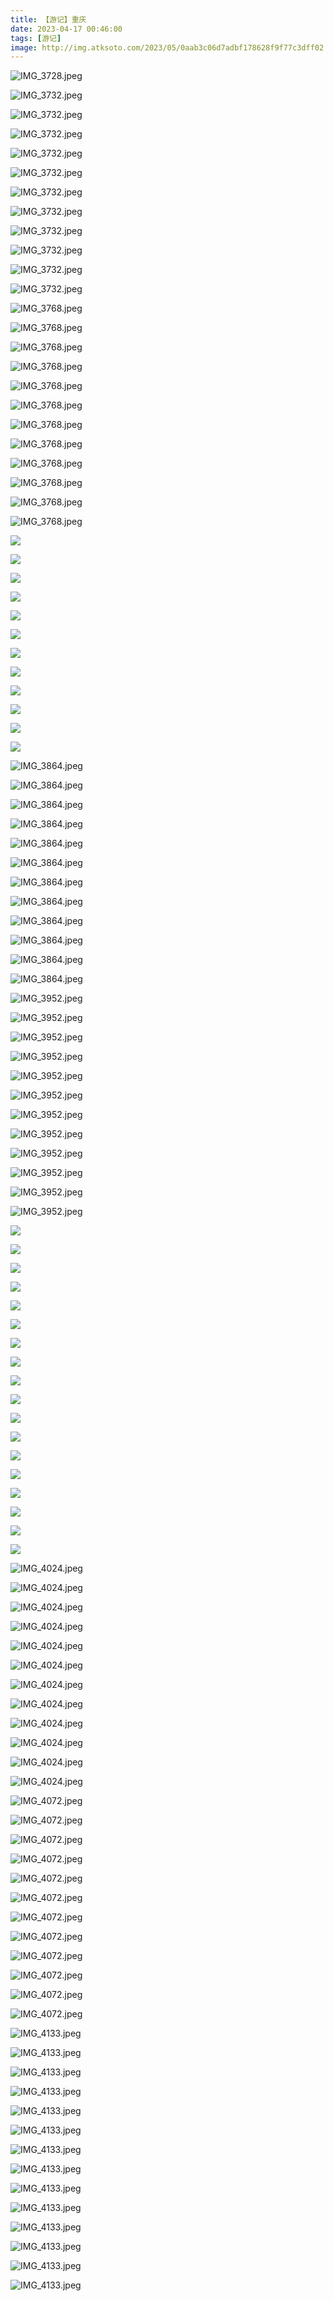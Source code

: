 ```yaml
---
title: 【游记】重庆
date: 2023-04-17 00:46:00
tags: [游记]
image: http://img.atksoto.com/2023/05/0aab3c06d7adbf178628f9f77c3dff02.jpeg
---
```


![IMG_3728.jpeg](http://img.atksoto.com/2023/05/86cecad54919399d5d99d8b6b359ed51.jpeg)

![IMG_3732.jpeg](http://img.atksoto.com/2023/05/43b9423e24e9640cb8bffafae2006c43.jpeg)

![IMG_3732.jpeg](http://img.atksoto.com/2023/05/3c36f51ede3e914e48df3959d498f949.jpeg)

![IMG_3732.jpeg](http://img.atksoto.com/2023/05/ed899bb21df8fe971da01aebac299050.jpeg)

![IMG_3732.jpeg](http://img.atksoto.com/2023/05/4d21cc3e0c64df02b389ac765069a853.jpeg)

![IMG_3732.jpeg](http://img.atksoto.com/2023/05/aac43b158d37000f4fa1bcb1b2cb5e0b.jpeg)

![IMG_3732.jpeg](http://img.atksoto.com/2023/05/3004e0d789c57dee6930a14a6649f502.jpeg)

![IMG_3732.jpeg](http://img.atksoto.com/2023/05/4ca2cfcd7d9bfa1230a3c74ec68a9a45.jpeg)

![IMG_3732.jpeg](http://img.atksoto.com/2023/05/48dd542c85142ae738c5d3048cb64176.jpeg)

![IMG_3732.jpeg](http://img.atksoto.com/2023/05/b867e8c4fb890bfbc1054629d4f3a443.jpeg)

![IMG_3732.jpeg](http://img.atksoto.com/2023/05/1fbd6b49bfc03f5c82c660002cfc4224.jpeg)

![IMG_3732.jpeg](http://img.atksoto.com/2023/05/7679377a74af53252754c1c419954692.jpeg)

![IMG_3768.jpeg](http://img.atksoto.com/2023/05/76f6275a68fa5a5370e9f0330bd42268.jpeg)

![IMG_3768.jpeg](http://img.atksoto.com/2023/05/eb9ea1cf49af5e1fe985cb08c934090c.jpeg)

![IMG_3768.jpeg](http://img.atksoto.com/2023/05/7ca838bc36d9b24117d47b47248d1058.jpeg)

![IMG_3768.jpeg](http://img.atksoto.com/2023/05/0b913fec64b7cd0b50e5c8081eb713c2.jpeg)

![IMG_3768.jpeg](http://img.atksoto.com/2023/05/63c078a922aa246792c7bf205bea73ea.jpeg)

![IMG_3768.jpeg](http://img.atksoto.com/2023/05/5eb2557e17bafe122fb43156c4a133ba.jpeg)

![IMG_3768.jpeg](http://img.atksoto.com/2023/05/d523503a8a3e18722df9de1f18c074ce.jpeg)

![IMG_3768.jpeg](http://img.atksoto.com/2023/05/fcf77791a533977dcd3f9e96aa5df8e6.jpeg)

![IMG_3768.jpeg](http://img.atksoto.com/2023/05/0bd412d81a06fa3722b7981e93f6b179.jpeg)

![IMG_3768.jpeg](http://img.atksoto.com/2023/05/67bc7829639fcf9ef4378fb9efef854e.jpeg)

![IMG_3768.jpeg](http://img.atksoto.com/2023/05/64eb5da59983765473fb70d719587ff9.jpeg)

![IMG_3768.jpeg](http://img.atksoto.com/2023/05/35214d3fa71a60e06c8ade76c946ecda.jpeg)

![](http://img.atksoto.com/2023/05/4beee52ae0647928cb839ae4113b91c9.jpeg)

![](http://img.atksoto.com/2023/05/235f94d9cef140afd380c30b41020afb.jpeg)

![](http://img.atksoto.com/2023/05/f46f87fc56c4f045d4143a1484cb4a42.jpeg)

![](http://img.atksoto.com/2023/05/5700cf16f0d383a698c495e8a9c65dfe.jpeg)

![](http://img.atksoto.com/2023/05/0b333c8e44b2cd19798d99bc261e3370.jpeg)

![](http://img.atksoto.com/2023/05/f8aa88aad16ce44c4b6e64e52183f8b2.jpeg)

![](http://img.atksoto.com/2023/05/766ae6d594ef5df508d0bb19e44ae214.jpeg)

![](http://img.atksoto.com/2023/05/b7cfe7c560cddb00ef5aa1655d5262db.jpeg)

![](http://img.atksoto.com/2023/05/0db6d562ffa35065f10d66e10574775e.jpeg)

![](http://img.atksoto.com/2023/05/e912f4b149f44aa0d7280c4fedd5f40a.jpeg)

![](http://img.atksoto.com/2023/05/5ab1430fab42e717722957bbda37f884.jpeg)

![](http://img.atksoto.com/2023/05/935313e6402dbdbb7020098140a3f97a.jpeg)

![IMG_3864.jpeg](http://img.atksoto.com/2023/05/fd87ef084c61aeb62a17b24a6b68ee54.jpeg)

![IMG_3864.jpeg](http://img.atksoto.com/2023/05/4f437531163607cbeb417564a02fe745.jpeg)

![IMG_3864.jpeg](http://img.atksoto.com/2023/05/9636d10d39f78ec786f85a3092cd0a9d.jpeg)

![IMG_3864.jpeg](http://img.atksoto.com/2023/05/4bf58ebc9ba9b95c0b46a505eb073cf5.jpeg)

![IMG_3864.jpeg](http://img.atksoto.com/2023/05/d6040db7db9a1921de1e1f7aa65cb99e.jpeg)

![IMG_3864.jpeg](http://img.atksoto.com/2023/05/8f4373cf455b34ec6ad18d9bdb235aca.jpeg)

![IMG_3864.jpeg](http://img.atksoto.com/2023/05/2783d08ad95ed728b130204560575f21.jpeg)

![IMG_3864.jpeg](http://img.atksoto.com/2023/05/adc7d0965d7ddc06744ba456e0d19c75.jpeg)

![IMG_3864.jpeg](http://img.atksoto.com/2023/05/8689c87c0ed7b4b3d7dd6677c6da9891.jpeg)

![IMG_3864.jpeg](http://img.atksoto.com/2023/05/4d568c308849713c3285f541bc61bf4d.jpeg)

![IMG_3864.jpeg](http://img.atksoto.com/2023/05/de2cc9aabbc7aad79b929ac923be721f.jpeg)

![IMG_3864.jpeg](http://img.atksoto.com/2023/05/61c5db8dd0555443c97146a10971b0e8.jpeg)

![IMG_3952.jpeg](http://img.atksoto.com/2023/05/23885ea594a953dc23fe240acec3669b.jpeg)

![IMG_3952.jpeg](http://img.atksoto.com/2023/05/78d517429c297c57e05615f063a7434b.jpeg)

![IMG_3952.jpeg](http://img.atksoto.com/2023/05/a754b19b242b980ac9390d3cf6e24075.jpeg)

![IMG_3952.jpeg](http://img.atksoto.com/2023/05/1617aec9c2058ea2baf40685496da923.jpeg)

![IMG_3952.jpeg](http://img.atksoto.com/2023/05/056174f60ffe6c39feff02fd48b61720.jpeg)

![IMG_3952.jpeg](http://img.atksoto.com/2023/05/a6bd95eb7420ad994c93e035a97e8d34.jpeg)

![IMG_3952.jpeg](http://img.atksoto.com/2023/05/fb4f1e23b28e9a6537e7b0960d930d72.jpeg)

![IMG_3952.jpeg](http://img.atksoto.com/2023/05/38311d9f3acfdcdcaaa97d5deb1db6b8.jpeg)

![IMG_3952.jpeg](http://img.atksoto.com/2023/05/fa90bd224a3dcaacc3f38b7de6fa76be.jpeg)

![IMG_3952.jpeg](http://img.atksoto.com/2023/05/08ef60080bdb956337c6e4c0a7c72e23.jpeg)

![IMG_3952.jpeg](http://img.atksoto.com/2023/05/a0cf00364c7af461c8ea35201c9de544.jpeg)

![IMG_3952.jpeg](http://img.atksoto.com/2023/05/314017da9064c0348832de96d4d2263f.jpeg)

![](http://img.atksoto.com/2023/05/cf832817122ea40c7284196bff527209.jpeg)

![](http://img.atksoto.com/2023/05/a0da63ce42d896641b6ecee33c7b36f9.jpeg)

![](http://img.atksoto.com/2023/05/869004c5107417dcc880f91100cfe8c1.jpeg)

![](http://img.atksoto.com/2023/05/0a8a1d603207b06583a5ab82618d5193.jpeg)

![](http://img.atksoto.com/2023/05/074c2b171a06c8c39bb9741d312f196a.jpeg)

![](http://img.atksoto.com/2023/05/c159b44b76a204b2dc46b31b035a4c61.jpeg)

![](http://img.atksoto.com/2023/05/ec31b387c54d02516bfd3a77fbd5125d.jpeg)

![](http://img.atksoto.com/2023/05/a01849f816704ce40c58e98041ad7706.jpeg)

![](http://img.atksoto.com/2023/05/1acbe06e9f626ee15f8fce43c8c3f558.jpeg)

![](http://img.atksoto.com/2023/05/35d34b2b90c9ed235b95d1d56a758d96.jpeg)

![](http://img.atksoto.com/2023/05/bdb6f1b8ebc21815cd69cb906469df8d.jpeg)

![](http://img.atksoto.com/2023/05/34f2b42d7002cfcd099989089fa61f36.jpeg)

![](http://img.atksoto.com/2023/05/3a9c0aa997e7e2a372ee4685f871a716.jpeg)

![](http://img.atksoto.com/2023/05/7eb2be4f2a4e615156b2ff2c8083169a.jpeg)

![](http://img.atksoto.com/2023/05/68c99ea33d54171b1c648a1ed4bb594f.jpeg)

![](http://img.atksoto.com/2023/05/0f5a44a0b98a5a5b84e2249446545db2.jpeg)

![](http://img.atksoto.com/2023/05/ed48b014e16e799c796d4ecd52dc7be7.jpeg)

![](http://img.atksoto.com/2023/05/c1bcfcd383fd5be47f50a8cda7c276e3.jpeg)

![IMG_4024.jpeg](http://img.atksoto.com/2023/05/3a9c0aa997e7e2a372ee4685f871a716.jpeg)

![IMG_4024.jpeg](http://img.atksoto.com/2023/05/7eb2be4f2a4e615156b2ff2c8083169a.jpeg)

![IMG_4024.jpeg](http://img.atksoto.com/2023/05/68c99ea33d54171b1c648a1ed4bb594f.jpeg)

![IMG_4024.jpeg](http://img.atksoto.com/2023/05/0f5a44a0b98a5a5b84e2249446545db2.jpeg)

![IMG_4024.jpeg](http://img.atksoto.com/2023/05/ed48b014e16e799c796d4ecd52dc7be7.jpeg)

![IMG_4024.jpeg](http://img.atksoto.com/2023/05/c1bcfcd383fd5be47f50a8cda7c276e3.jpeg)

![IMG_4024.jpeg](http://img.atksoto.com/2023/05/b87516c788005260950c1624a2c07258.jpeg)

![IMG_4024.jpeg](http://img.atksoto.com/2023/05/f7ddef11a82f6dbe423e7436e198346f.jpeg)

![IMG_4024.jpeg](http://img.atksoto.com/2023/05/d2c3368d714485239e1077bcc0692a4f.jpeg)

![IMG_4024.jpeg](http://img.atksoto.com/2023/05/5752344c948b11275624890f16bd9ecc.jpeg)

![IMG_4024.jpeg](http://img.atksoto.com/2023/05/7a64afa7a97fcad8e0c044c560f04998.jpeg)

![IMG_4024.jpeg](http://img.atksoto.com/2023/05/b173efffa0609476d9220922ca0bc1a7.jpeg)

![IMG_4072.jpeg](http://img.atksoto.com/2023/05/bc8c596789aaa4463ab263a5087fa450.jpeg)

![IMG_4072.jpeg](http://img.atksoto.com/2023/05/b83879cc69ed41a75bd698f120df739f.jpeg)

![IMG_4072.jpeg](http://img.atksoto.com/2023/05/ea851208c3f56d1436c3cb54eff88496.jpeg)

![IMG_4072.jpeg](http://img.atksoto.com/2023/05/5d7bc4b4b6e0078775110541a8454b53.jpeg)

![IMG_4072.jpeg](http://img.atksoto.com/2023/05/f2e3f941de5e21d7410c0df577ea786f.jpeg)

![IMG_4072.jpeg](http://img.atksoto.com/2023/05/73851bde95c6dd02c6439f8050848fc0.jpeg)

![IMG_4072.jpeg](http://img.atksoto.com/2023/05/b9128379ff1fdf038048cecab5d1ecf4.jpeg)

![IMG_4072.jpeg](http://img.atksoto.com/2023/05/cee0a5c731ac3d2274b3d286b42eeb8b.jpeg)

![IMG_4072.jpeg](http://img.atksoto.com/2023/05/7de3df0eda51f1cd6ee286fbe75613e1.jpeg)

![IMG_4072.jpeg](http://img.atksoto.com/2023/05/3cb14a17eaa4341ebd4774b65ef705ef.jpeg)

![IMG_4072.jpeg](http://img.atksoto.com/2023/05/11c361afd05257921b621e5b63919d4c.jpeg)

![IMG_4072.jpeg](http://img.atksoto.com/2023/05/3cfcd014be05684b6ca6ce9d5a3f126a.jpeg)

![IMG_4133.jpeg](http://img.atksoto.com/2023/05/afb71f4ad0f34fd4db8e27adbc3e2cad.jpeg)

![IMG_4133.jpeg](http://img.atksoto.com/2023/05/4bacebd3d77edcf51c9ae6858275b178.jpeg)

![IMG_4133.jpeg](http://img.atksoto.com/2023/05/0caa0de2cbc6c96021b3f626b5cf5b0b.jpeg)

![IMG_4133.jpeg](http://img.atksoto.com/2023/05/a83b9605987c7bc8b7c58c22de9216f3.jpeg)

![IMG_4133.jpeg](http://img.atksoto.com/2023/05/c6e883b128f17f7901f38f9b67b2e041.jpeg)

![IMG_4133.jpeg](http://img.atksoto.com/2023/05/c4b48b66af5f1b6db72265bbfecc7629.jpeg)

![IMG_4133.jpeg](http://img.atksoto.com/2023/05/006102f82b006f3926ce80a376454c92.jpeg)

![IMG_4133.jpeg](http://img.atksoto.com/2023/05/831d2498dcf93ac5775a90ad95fe1b72.jpeg)

![IMG_4133.jpeg](http://img.atksoto.com/2023/05/faad8c251310b617017e7dfcbecd582e.jpeg)

![IMG_4133.jpeg](http://img.atksoto.com/2023/05/8b094c6d31dd11fa56b4f80cb91a004a.jpeg)

![IMG_4133.jpeg](http://img.atksoto.com/2023/05/6efe215720d7e8c7ef3e3b6218c4a80d.jpeg)

![IMG_4133.jpeg](http://img.atksoto.com/2023/05/0aab3c06d7adbf178628f9f77c3dff02.jpeg)

![IMG_4133.jpeg](http://img.atksoto.com/2023/05/6997724eb872deb767cf1064a95699e9.jpeg)

![IMG_4133.jpeg](http://img.atksoto.com/2023/05/48f5ce88b5f102f79aa37a6971a9ed22.jpeg)
